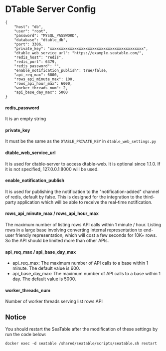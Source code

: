 # DTable Server Config

```
{
    "host": "db",
    "user": "root",
    "password": "MYSQL_PASSWORD",
    "database": "dtable_db",
    "port": 3306,
    "private_key": "xxxxxxxxxxxxxxxxxxxxxxxxxxxxxxxxxxxxxxxxxx",
    "dtable_web_service_url": "https://example.seatable.com/",
    "redis_host": "redis",
    "redis_port": 6379,
    "redis_password": "",
    "enable_notification_publish": true/false,
    "api_req_max": 6000,
    "rows_api_minute_max": 100,
    "rows_api_hour_max": 6000,
    "worker_threads_num": 2,
    "api_base_day_max": 5000
}

```
#### redis_password

It is an empty string

#### private_key

It must be the same as the `DTABLE_PRIVATE_KEY` in `dtable_web_settings.py` 

#### dtable_web_service_url

It is used for dtable-server to access dtable-web. It is optional since 1.1.0. If it is not specified, 127.0.0.1:8000 will be used.

#### enable_notification_publish

It is used for publishing the notification to the "notification-added" channel of redis, default by false.  This is designed for the integration to the third-party application which will be able to receive the real-time notification.


#### rows_api_minute_max / rows_api_hour_max

The maximum number of listing rows API calls within 1 minute / hour. Listing rows in a large base involving converting internal representation to end-user friendly representation, which will cost a few seconds for 10K+ rows. So the API should be limited more than other APIs. 


#### api_req_max / api_base_day_max

* api_req_max: The maximum number of API calls to a base within 1 minute. The default value is 600.
* api_base_day_max: The maximum number of API calls to a base within 1 day. The default value is 5000.

#### worker_threads_num

Number of worker threads serving list rows API

## Notice

You should restart the SeaTable after the modification of these settings by run the code below:

```
docker exec -d seatable /shared/seatable/scripts/seatable.sh restart
```

